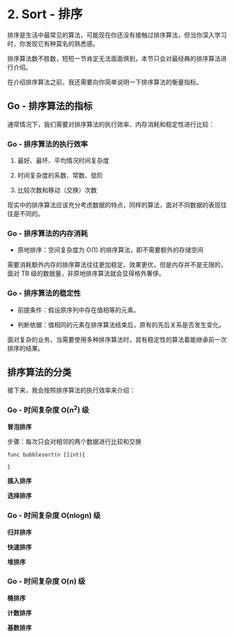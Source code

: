 # 2. Sort - 排序

排序是生活中最常见的算法，可能现在你还没有接触过排序算法，但当你深入学习时，你发现它有种莫名的熟悉感。

排序算法数不胜数，短短一节肯定无法面面俱到，本节只会对最经典的排序算法进行介绍。

在介绍排序算法之前，我还需要向你简单说明一下排序算法的衡量指标。

## Go - 排序算法的指标

通常情况下，我们需要对排序算法的执行效率、内存消耗和稳定性进行比较：

### Go - 排序算法的执行效率

1. 最好、最坏、平均情况时间复杂度

2. 时间复杂度的系数、常数、低阶

3. 比较次数和移动（交换）次数 

现实中的排序算法应该充分考虑数据的特点，同样的算法，面对不同数据的表现往往是不同的。

### Go - 排序算法的内存消耗

- 原地排序：空间复杂度为 O(1) 的排序算法，即不需要额外的存储空间

需要消耗额外内存的排序算法往往更加稳定、效果更优，但是内存并不是无限的，面对 TB 级的数据量，非原地排序算法就会显得格外奢侈。

### Go - 排序算法的稳定性

- 前提条件：假设原序列中存在值相等的元素。

- 判断依据：值相同的元素在排序算法结束后，原有的先后关系是否发生变化。

面对复杂的业务，当需要使用多种排序算法时，具有稳定性的算法着能继承前一次排序的结果。

## 排序算法的分类

接下来，我会按照排序算法的执行效率来介绍：

### Go - 时间复杂度 O(n<sup>2</sup>) 级

**冒泡排序**

步骤：每次只会对相邻的两个数据进行比较和交换

```Golang
func bubblesort(n []int){
    
}

```

**插入排序**

**选择排序**

### Go - 时间复杂度 O(nlogn) 级

**归并排序**

**快速排序**

**堆排序**

### Go - 时间复杂度 O(n) 级

**桶排序**

**计数排序**

**基数排序**